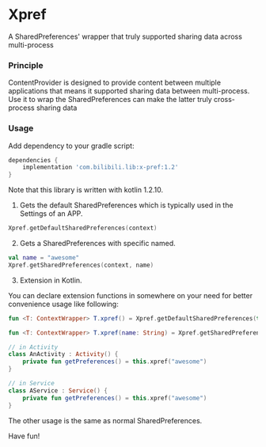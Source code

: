 Xpref
====

A SharedPreferences' wrapper that truly supported sharing data across multi-process

### Principle

ContentProvider is designed to provide content between multiple applications that means it supported
sharing data between multi-process. Use it to wrap the SharedPreferences can make the latter truly
cross-process sharing data

### Usage

Add dependency to your gradle script:

```groovy
dependencies {
    implementation 'com.bilibili.lib:x-pref:1.2'
}
```

Note that this library is written with kotlin 1.2.10.

1. Gets the default SharedPreferences which is typically used in the Settings of an APP.

```kotlin
Xpref.getDefaultSharedPreferences(context)
```

2. Gets a SharedPreferences with specific named.

```kotlin
val name = "awesome"
Xpref.getSharedPreferences(context, name)
```

3. Extension in Kotlin.

You can declare extension functions in somewhere on your need for better convenience usage like following:

```kotlin
fun <T: ContextWrapper> T.xpref() = Xpref.getDefaultSharedPreferences(this)

fun <T: ContextWrapper> T.xpref(name: String) = Xpref.getSharedPreferences(this, name)
```
```kotlin
// in Activity
class AnActivity : Activity() {
    private fun getPreferences() = this.xpref("awesome")
}

// in Service
class AService : Service() {
    private fun getPreferences() = this.xpref("awesome")
}
```

The other usage is the same as normal SharedPreferences.

Have fun!
